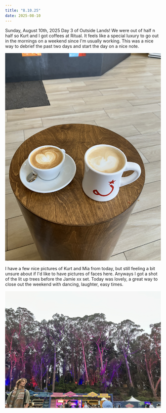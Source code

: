 ```yaml
---
title: "8.10.25"
date: 2025-08-10
---
```


Sunday, August 10th, 2025
Day 3 of Outside Lands! We were out of half n half so Kurt and I got coffees at Ritual. It feels like a special luxury to 
go out in the mornings on a weekend since I'm usually working. This was a nice way to debrief the past two days and 
start the day on a nice note.

![Image 1](img1.jpeg)

I have a few nice pictures of Kurt and Mia from today, but still feeling a bit unsure about if I'd like to have 
pictures of faces here. Anyways I got a shot of the lit up trees before the Jamie xx set. Today was lovely, a great way 
to close out the weekend with dancing, laughter, easy times.

![Image 2](img2.jpeg)
